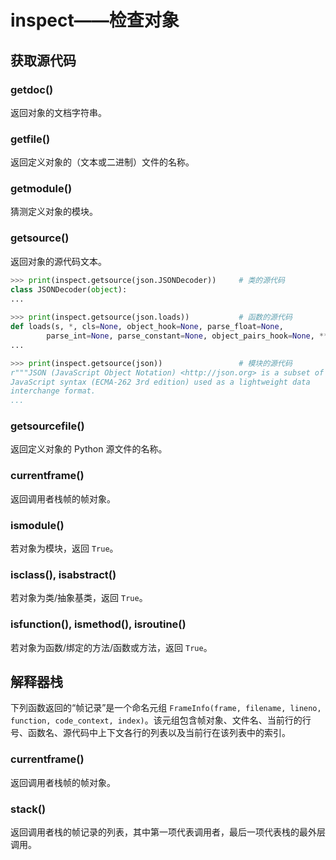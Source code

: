 # inspect——检查对象

## 获取源代码

### getdoc()

返回对象的文档字符串。

### getfile()

返回定义对象的（文本或二进制）文件的名称。

### getmodule()

猜测定义对象的模块。

### getsource()

返回对象的源代码文本。

```python
>>> print(inspect.getsource(json.JSONDecoder))     # 类的源代码
class JSONDecoder(object):
...
    
>>> print(inspect.getsource(json.loads))           # 函数的源代码
def loads(s, *, cls=None, object_hook=None, parse_float=None,
        parse_int=None, parse_constant=None, object_pairs_hook=None, **kw):
...

>>> print(inspect.getsource(json))                 # 模块的源代码
r"""JSON (JavaScript Object Notation) <http://json.org> is a subset of
JavaScript syntax (ECMA-262 3rd edition) used as a lightweight data
interchange format.
...
```

### getsourcefile()

返回定义对象的 Python 源文件的名称。

### currentframe()

返回调用者栈帧的帧对象。

### ismodule()

若对象为模块，返回 `True`。

### isclass(), isabstract()

若对象为类/抽象基类，返回 `True`。

### isfunction(), ismethod(), isroutine()

若对象为函数/绑定的方法/函数或方法，返回 `True`。

## 解释器栈

下列函数返回的“帧记录”是一个命名元组 `FrameInfo(frame, filename, lineno, function, code_context, index)`。该元组包含帧对象、文件名、当前行的行号、函数名、源代码中上下文各行的列表以及当前行在该列表中的索引。

### currentframe()

返回调用者栈帧的帧对象。

### stack()

返回调用者栈的帧记录的列表，其中第一项代表调用者，最后一项代表栈的最外层调用。
